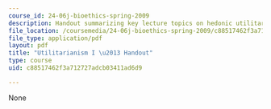 ```yaml
---
course_id: 24-06j-bioethics-spring-2009
description: Handout summarizing key lecture topics on hedonic utilitarianism.
file_location: /coursemedia/24-06j-bioethics-spring-2009/c88517462f3a712727adcb03411ad6d9_MIT24_06Js09_handout19.pdf
file_type: application/pdf
layout: pdf
title: "Utilitarianism I \u2013 Handout"
type: course
uid: c88517462f3a712727adcb03411ad6d9

---
```

None